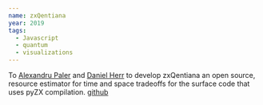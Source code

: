 ```yaml
---
name: zxQentiana
year: 2019
tags:
  - Javascript
  - quantum
  - visualizations
---
```

To [Alexandru Paler](https://scholar.google.com/citations?user=WmghO7UAAAAJ) and [Daniel Herr](https://scholar.google.com/citations?user=80srjkkAAAAJ&hl=en) to develop zxQentiana an open source, resource estimator for time and space tradeoffs for the surface code that uses pyZX compilation. [github](https://github.com/quantumresource/zxQentiana)
